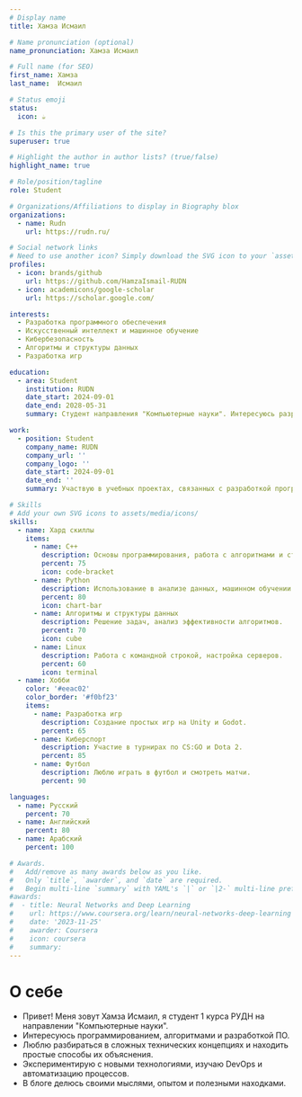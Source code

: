 ```yaml
---
# Display name
title: Хамза Исмаил

# Name pronunciation (optional)
name_pronunciation: Хамза Исмаил

# Full name (for SEO)
first_name: Хамза
last_name:  Исмаил

# Status emoji
status:
  icon: ☕️

# Is this the primary user of the site?
superuser: true

# Highlight the author in author lists? (true/false)
highlight_name: true

# Role/position/tagline
role: Student

# Organizations/Affiliations to display in Biography blox
organizations:
  - name: Rudn
    url: https://rudn.ru/

# Social network links
# Need to use another icon? Simply download the SVG icon to your `assets/media/icons/` folder.
profiles:
  - icon: brands/github
    url: https://github.com/HamzaIsmail-RUDN
  - icon: academicons/google-scholar
    url: https://scholar.google.com/

interests:  
  - Разработка программного обеспечения  
  - Искусственный интеллект и машинное обучение  
  - Кибербезопасность  
  - Алгоритмы и структуры данных  
  - Разработка игр  

education:  
  - area: Student  
    institution: RUDN  
    date_start: 2024-09-01  
    date_end: 2028-05-31  
    summary: Студент направления "Компьютерные науки". Интересуюсь разработкой ПО, алгоритмами и искусственным интеллектом. Развиваюсь в области машинного обучения и кибербезопасности.  

work:  
  - position: Student  
    company_name: RUDN  
    company_url: ''  
    company_logo: ''  
    date_start: 2024-09-01  
    date_end: ''  
    summary: Участвую в учебных проектах, связанных с разработкой программного обеспечения и исследованием алгоритмов.  

# Skills  
# Add your own SVG icons to assets/media/icons/  
skills:  
  - name: Хард скиллы  
    items:  
      - name: C++  
        description: Основы программирования, работа с алгоритмами и структурами данных.  
        percent: 75  
        icon: code-bracket  
      - name: Python  
        description: Использование в анализе данных, машинном обучении и автоматизации.  
        percent: 80  
        icon: chart-bar  
      - name: Алгоритмы и структуры данных  
        description: Решение задач, анализ эффективности алгоритмов.  
        percent: 70  
        icon: cube  
      - name: Linux  
        description: Работа с командной строкой, настройка серверов.  
        percent: 60  
        icon: terminal  
  - name: Хобби  
    color: '#eeac02'  
    color_border: '#f0bf23'  
    items:  
      - name: Разработка игр  
        description: Создание простых игр на Unity и Godot.  
        percent: 65  
      - name: Киберспорт  
        description: Участие в турнирах по CS:GO и Dota 2.  
        percent: 85  
      - name: Футбол  
        description: Люблю играть в футбол и смотреть матчи.  
        percent: 90  

languages:  
  - name: Русский  
    percent: 70  
  - name: Английский  
    percent: 80  
  - name: Арабский  
    percent: 100  

# Awards.
#   Add/remove as many awards below as you like.
#   Only `title`, `awarder`, and `date` are required.
#   Begin multi-line `summary` with YAML's `|` or `|2-` multi-line prefix and indent 2 spaces below.
#awards:
#  - title: Neural Networks and Deep Learning
#    url: https://www.coursera.org/learn/neural-networks-deep-learning
#    date: '2023-11-25'
#    awarder: Coursera
#    icon: coursera
#    summary: 
---
```


# О себе

- Привет! Меня зовут Хамза Исмаил, я студент 1 курса РУДН на направлении "Компьютерные науки".
- Интересуюсь программированием, алгоритмами и разработкой ПО.
- Люблю разбираться в сложных технических концепциях и находить простые способы их объяснения.
- Экспериментирую с новыми технологиями, изучаю DevOps и автоматизацию процессов.
- В блоге делюсь своими мыслями, опытом и полезными находками.
